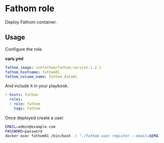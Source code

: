 # Fathom role

Deploy Fathom container.

## Usage

Configure the role.

**vars.yml**

```yml
fathom_image: usefathom/fathom:version-1.2.1
fathom_hostname: fathom01
fathom_volume_name: fathom_data01
```

And include it in your playbook.

```yml
- hosts: fathom
  roles:
  - role: fathom
    tags: fathom
```

Once deployed create a user.

```bash
EMAIL=admin@example.com
PASSWORD=password
docker exec fathom01 /bin/bash -c "./fathom user register --email=$EMAIL --password=$PASSWORD"
```
